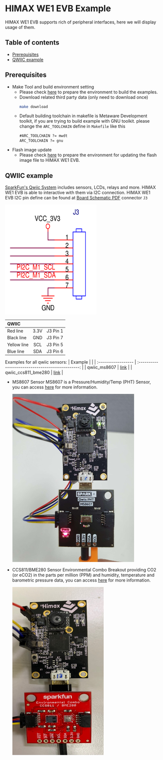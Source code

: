 # HIMAX WE1 EVB Example 

HIMAX WE1 EVB supports rich of peripheral interfaces, here we will display usage of them. 

## Table of contents
  - [Prerequisites](#prerequisites)
  - [QWIIC example](#qwiic-example)

## Prerequisites
  - Make Tool and build environment setting
    - Please check [here](https://github.com/HimaxWiseEyePlus/himax_tflm#prerequisites) to prepare the environment to build the examples.
    - Download related third party data (only need to download once)
      ```bash
      make download
      ```
    - Default building toolchain in makefile is Metaware Development toolkit, if you are trying to build example with GNU toolkit. please change the `ARC_TOOLCHAIN` define in `Makefile` like this
      ```
      #ARC_TOOLCHAIN ?= mwdt
      ARC_TOOLCHAIN ?= gnu
      ```
  - Flash image update
    - Please check [here](https://github.com/HimaxWiseEyePlus/bsp_tflu/tree/master/HIMAX_WE1_EVB_user_guide#flash-image-update-at-linux-environment) to prepare the environment for updating the flash image file to HIMAX WE1 EVB.
  
## QWIIC example

[SparkFun's Qwiic System](https://www.sparkfun.com/qwiic) includes sensors, LCDs, relays and more. HIMAX WE1 EVB is able to interactive with them via I2C connection. HIMAX WE1 EVB I2C pin define can be found at <a href="../HIMAX_WE1_EVB_user_guide/docs/HIMAX_WE1_EVB_board_sch.pdf" target="_blank">Board Schematic PDF</a> connector `J3`

<p align="left" class="half">
  <img width="300" height="360" src="images/HIMAX_WE1_EVB_I2C.png">
</p>


| QWIIC       |       |          |
| :---------- | :---: | :------: |
| Red line    | 3.3V  | J3 Pin 1 |
| Black line  |  GND  | J3 Pin 7 |
| Yellow line |  SCL  | J3 Pin 5 |
| Blue line   |  SDA  | J3 Pin 6 |

Examples for all qwiic sensors:
| Example             |                                                    |
| :------------------ | :------------------------------------------------: |
| qwiic_ms8607        |    [link](scenario_app/qwiic_ms8607/README.md)     |
| qwiic_ccs811_bme280 | [link](scenario_app/qwiic_ccs811_bme280/README.md) |

- MS8607 Sensor
  MS8607 is a Pressure/Humidity/Temp (PHT) Sensor, you can access [here](https://www.sparkfun.com/products/16298) for more information.
  <p align="left">
    <img width="400" height="550" src="images/HIMAX_WE1_EVB_with_ms8607.png">
  </p>
  

- CCS811/BME280 Sensor
  Environmental Combo Breakout providing CO2 (or eCO2) in the parts per million (PPM) and humidity, temperature and barometric pressure data, you can access [here](https://www.sparkfun.com/products/14348) for more information.
  <p align="left">
    <img width="300" height="550" src="images/HIMAX_WE1_EVB_with_bme280.jpg">
  </p>
  